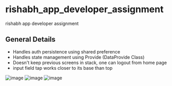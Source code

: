 # rishabh_app_developer_assignment

rishabh app developer assignment

## General Details

- Handles auth persistence using shared preference
- Handles state management using Provide (DataProvide Class)
- Doesn't keep previous screens in stack, one can logout from home page
- input field tap works closer to its base than top 

![image](https://user-images.githubusercontent.com/44017653/155919456-1e787bb7-de71-41ef-8e1b-6550ba9b2cab.png)
![image](https://user-images.githubusercontent.com/44017653/155919501-20b05413-a6e1-4886-85b7-90c31a375973.png)
![image](https://user-images.githubusercontent.com/44017653/155919544-e8e8c40b-36f7-46d5-855c-17b0b7036cad.png)

